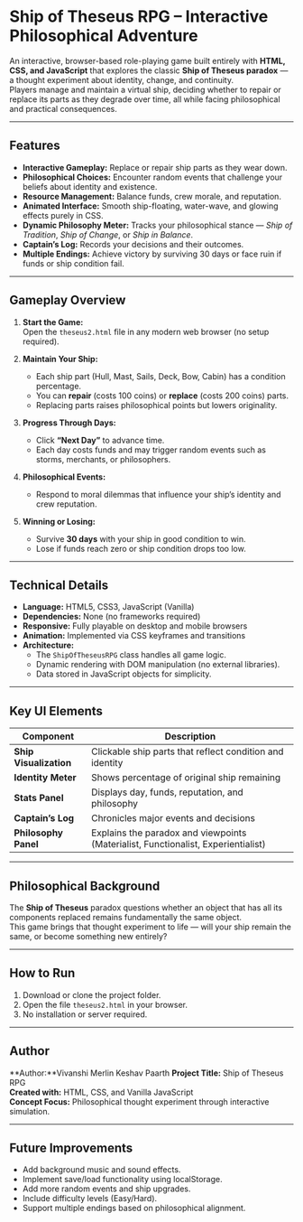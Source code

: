 # Ship of Theseus RPG – Interactive Philosophical Adventure

An interactive, browser-based role-playing game built entirely with **HTML, CSS, and JavaScript** that explores the classic **Ship of Theseus paradox** — a thought experiment about identity, change, and continuity.  
Players manage and maintain a virtual ship, deciding whether to repair or replace its parts as they degrade over time, all while facing philosophical and practical consequences.

---

## Features

- **Interactive Gameplay:** Replace or repair ship parts as they wear down.  
- **Philosophical Choices:** Encounter random events that challenge your beliefs about identity and existence.  
- **Resource Management:** Balance funds, crew morale, and reputation.  
- **Animated Interface:** Smooth ship-floating, water-wave, and glowing effects purely in CSS.  
- **Dynamic Philosophy Meter:** Tracks your philosophical stance — *Ship of Tradition*, *Ship of Change*, or *Ship in Balance*.  
- **Captain’s Log:** Records your decisions and their outcomes.  
- **Multiple Endings:** Achieve victory by surviving 30 days or face ruin if funds or ship condition fail.

---

## Gameplay Overview

1. **Start the Game:**  
   Open the `theseus2.html` file in any modern web browser (no setup required).

2. **Maintain Your Ship:**  
   - Each ship part (Hull, Mast, Sails, Deck, Bow, Cabin) has a condition percentage.  
   - You can **repair** (costs 100 coins) or **replace** (costs 200 coins) parts.  
   - Replacing parts raises philosophical points but lowers originality.

3. **Progress Through Days:**  
   - Click **“Next Day”** to advance time.  
   - Each day costs funds and may trigger random events such as storms, merchants, or philosophers.  

4. **Philosophical Events:**  
   - Respond to moral dilemmas that influence your ship’s identity and crew reputation.

5. **Winning or Losing:**  
   - Survive **30 days** with your ship in good condition to win.  
   - Lose if funds reach zero or ship condition drops too low.

---

## Technical Details

- **Language:** HTML5, CSS3, JavaScript (Vanilla)  
- **Dependencies:** None (no frameworks required)  
- **Responsive:** Fully playable on desktop and mobile browsers  
- **Animation:** Implemented via CSS keyframes and transitions  
- **Architecture:**  
  - The `ShipOfTheseusRPG` class handles all game logic.  
  - Dynamic rendering with DOM manipulation (no external libraries).  
  - Data stored in JavaScript objects for simplicity.

---

## Key UI Elements

| Component | Description |
|------------|-------------|
| **Ship Visualization** | Clickable ship parts that reflect condition and identity |
| **Identity Meter** | Shows percentage of original ship remaining |
| **Stats Panel** | Displays day, funds, reputation, and philosophy |
| **Captain’s Log** | Chronicles major events and decisions |
| **Philosophy Panel** | Explains the paradox and viewpoints (Materialist, Functionalist, Experientialist) |

---

## Philosophical Background

The **Ship of Theseus** paradox questions whether an object that has all its components replaced remains fundamentally the same object.  
This game brings that thought experiment to life — will your ship remain the same, or become something new entirely?

---

## How to Run

1. Download or clone the project folder.  
2. Open the file `theseus2.html` in your browser.  
3. No installation or server required.

---

## Author
**Author:**Vivanshi Merlin Keshav Paarth 
**Project Title:** Ship of Theseus RPG  
**Created with:** HTML, CSS, and Vanilla JavaScript  
**Concept Focus:** Philosophical thought experiment through interactive simulation.

---

## Future Improvements

- Add background music and sound effects.  
- Implement save/load functionality using localStorage.  
- Add more random events and ship upgrades.  
- Include difficulty levels (Easy/Hard).  
- Support multiple endings based on philosophical alignment.

